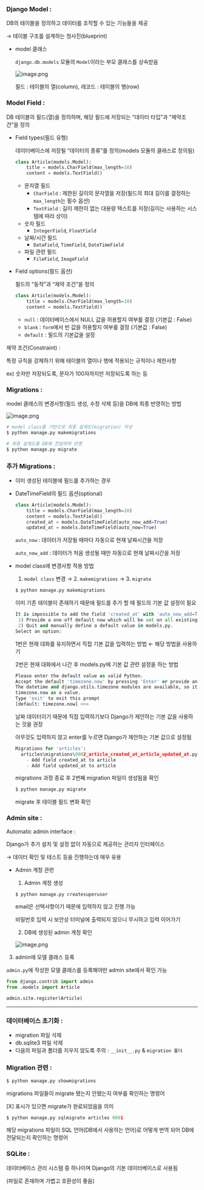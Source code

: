 ### Django Model :

DB의 테이블을 정의하고 데이터를 조작할 수 있는 기능들을 제공

→ 테이블 구조를 설계하는 청사진(blueprint)

- model 클래스
    
    `django.db.models` 모듈의 `Model`이라는 부모 클래스를 상속받음
    
    ![image.png](./Pictures/image.png)
    
    필드 : 테이블의 열(column), 레코드 : 테이블의 행(row)
    

### Model Field :

DB 테이블의 필드(열)을 정의하며, 해당 필드에 저장되는 “데이터 타입”과 “제약조건”을 정의

- Field types(필드 유형)
    
    데이터베이스에 저장될 “데이터의 종류”를 정의(models 모듈의 클래스로 정의됨)
    
    ```python
    class Article(models.Model):
        title = models.CharField(max_length=10)
        content = models.TextField()
    ```
    
    - 문자열 필드
        - `CharField` : 제한된 길이의 문자열을 저장(필드의 최대 길이를 결정하는 `max_length`는 필수 옵션)
        - `TextField` : 길이 제한이 없는 대용량 텍스트를 저장(길이는 사용하는 시스템에 따라 상이)
    - 숫자 필드
        - `IntegerField`, `FloatField`
    - 날짜/시간 필드
        - `DataField`, `TimeField`, `DateTimeField`
    - 파일 관련 필드
        - `FileField`, `ImageField`
- Field options(필드 옵션)
    
    필드의 “동작”과 “제약 조건”을 정의
    
    ```python
    class Article(models.Model):
        title = models.CharField(max_length=10)
        content = models.TextField()
    ```
    
    - `null` : 데이터베이스에서 NULL 값을 허용할지 여부를 결정 (기본값 : False)
    - `blank` : `form`에서 빈 값을 허용할지 여부를 결정 (기본값 : False)
    - `default` : 필드의 기본값을 설정

제약 조건(Constraint) :

특정 규칙을 강제하기 위해 테이블의 열이나 행에 적용되는 규칙이나 제한사항

ex) 숫자만 저장되도록, 문자가 100자까지만 저장되도록 하는 등

### Migrations :

model 클래스의 변경사항(필드 생성, 수정 삭제 등)을 DB에 최종 반영하는 방법

![image.png](./Pictures/image%20(1).png)

```python
# model class를 기반으로 최종 설계도(migration) 작성
$ python manage.py makemigrations

# 최종 설계도를 DB에 전달하여 반영
$ python manage.py migrate
```

### 추가 Migrations :

- 이미 생성된 테이블에 필드를 추가하는 경우
- DateTimeField의 필드 옵션(optional)
    
    ```python
    class Article(models.Model):
        title = models.CharField(max_length=10)
        content = models.TextField()
        created_at = models.DateTimeField(auto_now_add=True)
        updated_at = models.DateTimeField(auto_now=True)
    ```
    
    `auto_now` : 데이터가 저장될 때마다 자동으로 현재 날짜시간을 저장
    
    `auto_now_add` : 데이터가 처음 생성될 때만 자동으로 현재 날짜시간을 저장
    
- model class에 변경사항 적용 방법
    
    1. `model class` 변경 → 2. `makemigrations` → 3. `migrate`
    
    ```python
    $ python manage.py makemigrations
    ```
    
    이미 기존 테이블이 존재하기 때문에 필드를 추가 할 때 필드의 기본 값 설정이 필요
    
    ```python
    It is impossible to add the field 'created_at' with 'auto_now_add=True' to article without providing a default. This is because the database needs something to populate existing rows.
     1) Provide a one-off default now which will be set on all existing rows
     2) Quit and manually define a default value in models.py.
    Select an option:
    ```
    
    1번은 현재 대화를 유지하면서 직접 기본 값을 입력하는 방법 ← 해당 방법을 사용하기
    
    2번은 현재 대화에서 나간 후 models.py에 기본 값 관련 설정을 하는 방법
    
    ```python
    Please enter the default value as valid Python.
    Accept the default 'timezone.now' by pressing 'Enter' or provide another value.
    The datetime and django.utils.timezone modules are available, so it is possible to provide e.g. 
    timezone.now as a value.
    Type 'exit' to exit this prompt
    [default: timezone.now] >>>
    ```
    
    날짜 데이터이기 때문에 직접 입력하기보다 Django가 제안하는 기본 값을 사용하는 것을 권장
    
    아무것도 입력하지 않고 enter를 누르면 Django가 제안하는 기본 값으로 설정됨
    
    ```python
    Migrations for 'articles':
      articles\migrations\0002_article_created_at_article_updated_at.py
        - Add field created_at to article
        - Add field updated_at to article
    ```
    
    migrations 과정 종료 후 2번째 migration 파일이 생성됨을 확인
    
    ```python
    $ python manage.py migrate
    ```
    
    migrate 후 테이블 필드 변화 확인
    

### Admin site :

Automatic admin interface :

Django가 추가 설치 및 설정 없이 자동으로 제공하는 관리자 인터페이스

→ 데이터 확인 및 테스트 등을 진행하는데 매우 유용

- Admin 계정 관련
    
    1. Admin 계정 생성
    
    ```python
    $ python manage.py createsuperuser
    ```
    
    email은 선택사항이기 때문에 입력하지 않고 진행 가능
    
    비밀번호 입력 시 보안상 터미널에 출력되지 않으니 무시하고 입력 이어가기
    
    2. DB에 생성된 admin 계정 확인
    
    ![image.png](./Pictures/image%20(2).png)
    

3. admin에 모델 클래스 등록

`admin.py`에 작성한 모델 클래스를 등록해야만 admin site에서 확인 가능

```python
from django.contrib import admin
from .models import Article

admin.site.register(Article)
```

---

### 데이터베이스 초기화 :

- migration 파일 삭제
- db.sqlite3 파일 삭제
- 다음의 파일과 폴더를 지우지 않도록 주의 : `__init__.py` & `migration 폴더`

### Migration 관련 :

```python
$ python manage.py showmigrations
```

migrations 파일들이 migrate 됐는지 안됐는지 여부를 확인하는 명령어

[X] 표시가 있으면 migrate가 완료되었음을 의미

```python
$ python manage.py sqlmigrate articles 0001
```

해당 migrations 파일이 SQL 언어(DB에서 사용하는 언어)로 어떻게 번역 되어 DB에 전달되는지 확인하는 명령어

### SQLite :

데이터베이스 관리 시스템 중 하나이며 Django의 기본 데이터베이스로 사용됨

(파일로 존재하며 가볍고 호환성이 좋음)